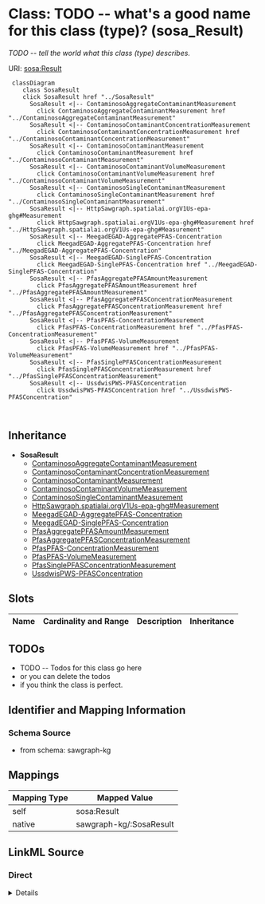 

# Class: TODO -- what's a good name for this class (type)? (sosa_Result)


_TODO -- tell the world what this class (type) describes._





URI: [sosa:Result](http://www.w3.org/ns/sosa/Result)






```mermaid
 classDiagram
    class SosaResult
    click SosaResult href "../SosaResult"
      SosaResult <|-- ContaminosoAggregateContaminantMeasurement
        click ContaminosoAggregateContaminantMeasurement href "../ContaminosoAggregateContaminantMeasurement"
      SosaResult <|-- ContaminosoContaminantConcentrationMeasurement
        click ContaminosoContaminantConcentrationMeasurement href "../ContaminosoContaminantConcentrationMeasurement"
      SosaResult <|-- ContaminosoContaminantMeasurement
        click ContaminosoContaminantMeasurement href "../ContaminosoContaminantMeasurement"
      SosaResult <|-- ContaminosoContaminantVolumeMeasurement
        click ContaminosoContaminantVolumeMeasurement href "../ContaminosoContaminantVolumeMeasurement"
      SosaResult <|-- ContaminosoSingleContaminantMeasurement
        click ContaminosoSingleContaminantMeasurement href "../ContaminosoSingleContaminantMeasurement"
      SosaResult <|-- HttpSawgraph.spatialai.orgV1Us-epa-ghg#Measurement
        click HttpSawgraph.spatialai.orgV1Us-epa-ghg#Measurement href "../HttpSawgraph.spatialai.orgV1Us-epa-ghg#Measurement"
      SosaResult <|-- MeegadEGAD-AggregatePFAS-Concentration
        click MeegadEGAD-AggregatePFAS-Concentration href "../MeegadEGAD-AggregatePFAS-Concentration"
      SosaResult <|-- MeegadEGAD-SinglePFAS-Concentration
        click MeegadEGAD-SinglePFAS-Concentration href "../MeegadEGAD-SinglePFAS-Concentration"
      SosaResult <|-- PfasAggregatePFASAmountMeasurement
        click PfasAggregatePFASAmountMeasurement href "../PfasAggregatePFASAmountMeasurement"
      SosaResult <|-- PfasAggregatePFASConcentrationMeasurement
        click PfasAggregatePFASConcentrationMeasurement href "../PfasAggregatePFASConcentrationMeasurement"
      SosaResult <|-- PfasPFAS-ConcentrationMeasurement
        click PfasPFAS-ConcentrationMeasurement href "../PfasPFAS-ConcentrationMeasurement"
      SosaResult <|-- PfasPFAS-VolumeMeasurement
        click PfasPFAS-VolumeMeasurement href "../PfasPFAS-VolumeMeasurement"
      SosaResult <|-- PfasSinglePFASConcentrationMeasurement
        click PfasSinglePFASConcentrationMeasurement href "../PfasSinglePFASConcentrationMeasurement"
      SosaResult <|-- UssdwisPWS-PFASConcentration
        click UssdwisPWS-PFASConcentration href "../UssdwisPWS-PFASConcentration"
      
      
```





## Inheritance
* **SosaResult**
    * [ContaminosoAggregateContaminantMeasurement](../classes/ContaminosoAggregateContaminantMeasurement.md)
    * [ContaminosoContaminantConcentrationMeasurement](../classes/ContaminosoContaminantConcentrationMeasurement.md)
    * [ContaminosoContaminantMeasurement](../classes/ContaminosoContaminantMeasurement.md)
    * [ContaminosoContaminantVolumeMeasurement](../classes/ContaminosoContaminantVolumeMeasurement.md)
    * [ContaminosoSingleContaminantMeasurement](../classes/ContaminosoSingleContaminantMeasurement.md)
    * [HttpSawgraph.spatialai.orgV1Us-epa-ghg#Measurement](../classes/HttpSawgraph.spatialai.orgV1Us-epa-ghg#Measurement.md)
    * [MeegadEGAD-AggregatePFAS-Concentration](../classes/MeegadEGAD-AggregatePFAS-Concentration.md)
    * [MeegadEGAD-SinglePFAS-Concentration](../classes/MeegadEGAD-SinglePFAS-Concentration.md)
    * [PfasAggregatePFASAmountMeasurement](../classes/PfasAggregatePFASAmountMeasurement.md)
    * [PfasAggregatePFASConcentrationMeasurement](../classes/PfasAggregatePFASConcentrationMeasurement.md)
    * [PfasPFAS-ConcentrationMeasurement](../classes/PfasPFAS-ConcentrationMeasurement.md)
    * [PfasPFAS-VolumeMeasurement](../classes/PfasPFAS-VolumeMeasurement.md)
    * [PfasSinglePFASConcentrationMeasurement](../classes/PfasSinglePFASConcentrationMeasurement.md)
    * [UssdwisPWS-PFASConcentration](../classes/UssdwisPWS-PFASConcentration.md)



## Slots

| Name | Cardinality and Range | Description | Inheritance |
| ---  | --- | --- | --- |









## TODOs

* TODO -- Todos for this class go here
* or you can delete the todos
* if you think the class is perfect.

## Identifier and Mapping Information







### Schema Source


* from schema: sawgraph-kg




## Mappings

| Mapping Type | Mapped Value |
| ---  | ---  |
| self | sosa:Result |
| native | sawgraph-kg/:SosaResult |







## LinkML Source

<!-- TODO: investigate https://stackoverflow.com/questions/37606292/how-to-create-tabbed-code-blocks-in-mkdocs-or-sphinx -->

### Direct

<details>
```yaml
name: sosa_Result
description: TODO -- tell the world what this class (type) describes.
title: TODO -- what's a good name for this class (type)?
todos:
- TODO -- Todos for this class go here
- or you can delete the todos
- if you think the class is perfect.
notes:
- Class with 143064 occurences.
from_schema: sawgraph-kg
class_uri: sosa:Result

```
</details>

### Induced

<details>
```yaml
name: sosa_Result
description: TODO -- tell the world what this class (type) describes.
title: TODO -- what's a good name for this class (type)?
todos:
- TODO -- Todos for this class go here
- or you can delete the todos
- if you think the class is perfect.
notes:
- Class with 143064 occurences.
from_schema: sawgraph-kg
class_uri: sosa:Result

```
</details>